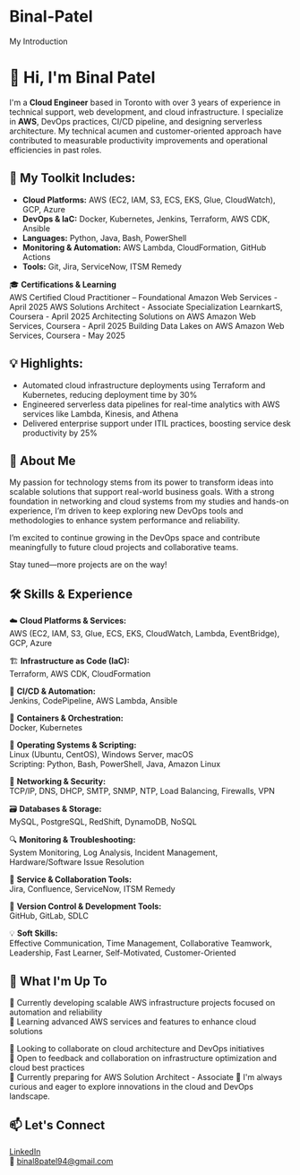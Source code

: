 # Binal-Patel
My Introduction 
# 👋 Hi, I'm Binal Patel

I'm a **Cloud Engineer** based in Toronto with over 3 years of experience in technical support, web development, and cloud infrastructure. I specialize in **AWS**, DevOps practices, CI/CD pipeline, and designing serverless architecture. My technical acumen and customer-oriented approach have contributed to measurable productivity improvements and operational efficiencies in past roles.

## 🔧 My Toolkit Includes:
- **Cloud Platforms:** AWS (EC2, IAM, S3, ECS, EKS, Glue, CloudWatch), GCP, Azure  
- **DevOps & IaC:** Docker, Kubernetes, Jenkins, Terraform, AWS CDK, Ansible  
- **Languages:** Python, Java, Bash, PowerShell  
- **Monitoring & Automation:** AWS Lambda, CloudFormation, GitHub Actions  
- **Tools:** Git, Jira, ServiceNow, ITSM Remedy

🎓 **Certifications & Learning**  
AWS Certified Cloud Practitioner – Foundational       Amazon Web Services  - April 2025
AWS Solutions Architect - Associate Specialization	  LearnkartS, Coursera - April 2025
Architecting Solutions on AWS				                  Amazon Web Services, Coursera  - April 2025
Building Data Lakes on AWS				                    Amazon Web Services, Coursera  - May 2025
 

## 💡 Highlights:
- Automated cloud infrastructure deployments using Terraform and Kubernetes, reducing deployment time by 30%
- Engineered serverless data pipelines for real-time analytics with AWS services like Lambda, Kinesis, and Athena
- Delivered enterprise support under ITIL practices, boosting service desk productivity by 25%

## 🚀 About Me
My passion for technology stems from its power to transform ideas into scalable solutions that support real-world business goals. With a strong foundation in networking and cloud systems from my studies and hands-on experience, I’m driven to keep exploring new DevOps tools and methodologies to enhance system performance and reliability.

I’m excited to continue growing in the DevOps space and contribute meaningfully to future cloud projects and collaborative teams.

Stay tuned—more projects are on the way!

## 🛠️ Skills & Experience

☁️ **Cloud Platforms & Services:**  
AWS (EC2, IAM, S3, Glue, ECS, EKS, CloudWatch, Lambda, EventBridge), GCP, Azure  

🏗️ **Infrastructure as Code (IaC):**  
Terraform, AWS CDK, CloudFormation  

🤖 **CI/CD & Automation:**  
Jenkins, CodePipeline, AWS Lambda, Ansible  

🐳 **Containers & Orchestration:**  
Docker, Kubernetes  

🐧 **Operating Systems & Scripting:**  
Linux (Ubuntu, CentOS), Windows Server, macOS  
Scripting: Python, Bash, PowerShell, Java, Amazon Linux  

📡 **Networking & Security:**  
TCP/IP, DNS, DHCP, SMTP, SNMP, NTP, Load Balancing, Firewalls, VPN  

🗃️ **Databases & Storage:**  
MySQL, PostgreSQL, RedShift, DynamoDB, NoSQL  

🔍 **Monitoring & Troubleshooting:**  
System Monitoring, Log Analysis, Incident Management, Hardware/Software Issue Resolution  

🧰 **Service & Collaboration Tools:**  
Jira, Confluence, ServiceNow, ITSM Remedy  

🔄 **Version Control & Development Tools:**  
GitHub, GitLab, SDLC  

💡 **Soft Skills:**  
Effective Communication, Time Management, Collaborative Teamwork, Leadership, Fast Learner, Self-Motivated, Customer-Oriented

## 🌟 What I'm Up To
🔭 Currently developing scalable AWS infrastructure projects focused on automation and reliability  
🌱 Learning advanced AWS services and features to enhance cloud solutions  

👯 Looking to collaborate on cloud architecture and DevOps initiatives  
🤔 Open to feedback and collaboration on infrastructure optimization and cloud best practices  
🚀 Currently preparing for AWS Solution Architect - Associate
🌱 I'm always curious and eager to explore innovations in the cloud and DevOps landscape.

## 📫 Let's Connect
[LinkedIn](https://www.linkedin.com/in/binalvapatel)  
📧 binal8patel94@gmail.com
